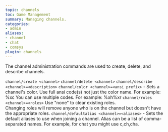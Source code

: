 ```yaml
---
topic: channels
toc: Game Management
summary: Managing channels.
categories:
- admin
aliases:
- channel
- chat
- comsys
plugin: channels
---
```

The channel administration commands are used to create, delete, and describe channels.

`channel/create <channel>`
`channel/delete <channel>`
`channel/describe <channel>=<description>`
`channel/color <channel>=<ansi prefix>` - Sets a channel's color.
        Use full ansi code(s) not just the color name.  For example: \%xc
        You can use multiple codes.  For example:  \%xh\%xr
`channel/roles <channel>=<roles>`
        Use "none" to clear existing roles.  
        Changing roles will remove anyone who is on the channel but doesn't 
        have the appropriate roles.
`channel/defaultalias <channel>=<aliases>` - Sets the default aliases to use when
        joining a channel.  Alias can be a list of comma-separated names.  For example, for 
        chat you might use c,ch,cha.  
